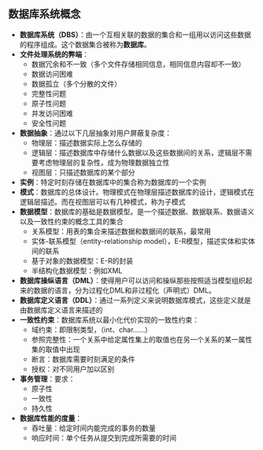 ## 数据库系统概念

- **数据库系统（DBS）**：由一个互相关联的数据的集合和一组用以访问这些数据的程序组成。这个数据集合被称为**数据库**。
- **文件处理系统的弊端**：
  - 数据冗余和不一致（多个文件存储相同信息，相同信息内容却不一致）
  - 数据访问困难
  - 数据孤立（多个分散的文件）
  - 完整性问题
  - 原子性问题
  - 并发访问困难
  - 安全性问题
- **数据抽象**：通过以下几层抽象对用户屏蔽复杂度：
  - 物理层：描述数据实际上怎么存储的
  - 逻辑层：描述数据库中存储什么数据以及这些数据间的关系，逻辑层不需要考虑物理层的复杂性，成为物理数据独立性
  - 视图层：只描述数据库的某个部分
- **实例**：特定时刻存储在数据库中的集合称为数据库的一个实例
- **模式**：数据库的总体设计。物理模式在物理层描述数据库的设计，逻辑模式在逻辑层描述。而在视图层可以有几种模式，称为子模式
- **数据模型**：数据库的基础是数据模型。是一个描述数据、数据联系、数据语义以及一致性约束的概念工具的集合
  - 关系模型：用表的集合来描述数据和数据间的联系，最常用
  - 实体-联系模型（entity-relationship model），E-R模型，描述实体和实体间的联系
  - 基于对象的数据模型：E-R的封装
  - 半结构化数据模型：例如XML
- **数据库操纵语言（DML）**：使得用户可以访问和操纵那些按照适当模型组织起来的数据的语言，分为过程化DML和非过程化（声明式）DML。
- **数据库定义语言（DDL）**：通过一系列定义来说明数据库模式，这些定义就是由数据库定义语言来描述的
- **一致性约束**：数据库系统以最小化代价实现的一致性约束：
  - 域约束：即限制类型，（int、char……）
  - 参照完整性：一个关系中给定属性集上的取值也在另一个关系的某一属性集的取值中出现
  - 断言：数据库需要时刻满足的条件
  - 授权：对不同用户加以区别
- **事务管理**：要求：
  - 原子性
  - 一致性
  - 持久性
- **数据库性能的度量**：
  - 吞吐量：给定时间内能完成的事务的数量
  - 响应时间：单个任务从提交到完成所需要的时间